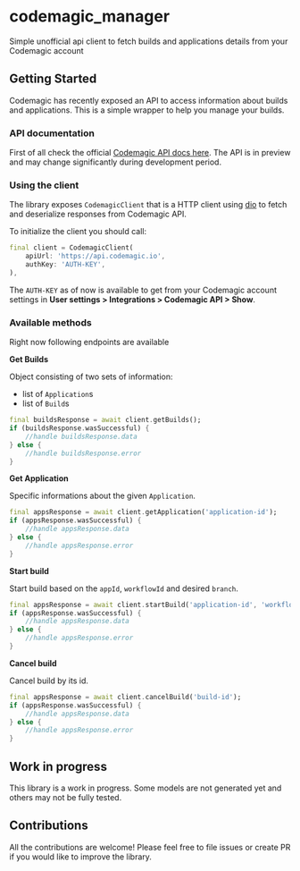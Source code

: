 # codemagic_manager

Simple unofficial api client to fetch builds and applications details from your Codemagic account

## Getting Started

Codemagic has recently exposed an API to access information about builds and applications. This is a simple wrapper to help you manage your builds.

### API documentation

First of all check the official [Codemagic API docs here](https://docs.codemagic.io/rest-api/overview/). The API is in preview and may change significantly during development period.

### Using the client

The library exposes `CodemagicClient` that is a HTTP client using [dio](https://pub.dev/packages/dio) to fetch and deserialize responses from Codemagic API.

To initialize the client you should call:

```dart
final client = CodemagicClient(
    apiUrl: 'https://api.codemagic.io',
    authKey: 'AUTH-KEY',
),
```

The `AUTH-KEY` as of now is available to get from your Codemagic account settings in **User settings > Integrations > Codemagic API > Show**.

### Available methods

Right now following endpoints are available

**Get Builds**

Object consisting of two sets of information:

- list of `Application`s
- list of `Build`s

```dart
final buildsResponse = await client.getBuilds();
if (buildsResponse.wasSuccessful) {
    //handle buildsResponse.data
} else {
    //handle buildsResponse.error
}
```

**Get Application**

Specific informations about the given `Application`.

```dart
final appsResponse = await client.getApplication('application-id');
if (appsResponse.wasSuccessful) {
    //handle appsResponse.data
} else {
    //handle appsResponse.error
}
```

**Start build**

Start build based on the `appId`, `workflowId` and desired `branch`.

```dart
final appsResponse = await client.startBuild('application-id', 'workflow-id', 'master');
if (appsResponse.wasSuccessful) {
    //handle appsResponse.data
} else {
    //handle appsResponse.error
}
```

**Cancel build**

Cancel build by its id.

```dart
final appsResponse = await client.cancelBuild('build-id');
if (appsResponse.wasSuccessful) {
    //handle appsResponse.data
} else {
    //handle appsResponse.error
}
```

## Work in progress

This library is a work in progress. Some models are not generated yet and others may not be fully tested. 

## Contributions

All the contributions are welcome! Please feel free to file issues or create PR if you would like to improve the library. 